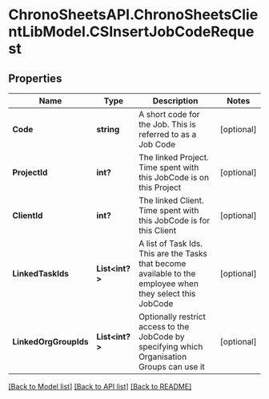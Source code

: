 # ChronoSheetsAPI.ChronoSheetsClientLibModel.CSInsertJobCodeRequest
## Properties

Name | Type | Description | Notes
------------ | ------------- | ------------- | -------------
**Code** | **string** | A short code for the Job.  This is referred to as a Job Code | [optional] 
**ProjectId** | **int?** | The linked Project.  Time spent with this JobCode is on this Project | [optional] 
**ClientId** | **int?** | The linked Client.  Time spent with this JobCode is for this Client | [optional] 
**LinkedTaskIds** | **List&lt;int?&gt;** | A list of Task Ids.  This are the Tasks that become available to the employee when they select this JobCode | [optional] 
**LinkedOrgGroupIds** | **List&lt;int?&gt;** | Optionally restrict access to the JobCode by specifying which Organisation Groups can use it | [optional] 

[[Back to Model list]](../README.md#documentation-for-models) [[Back to API list]](../README.md#documentation-for-api-endpoints) [[Back to README]](../README.md)

